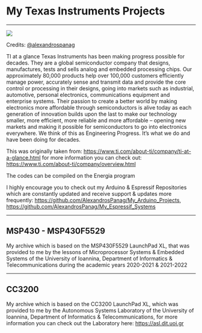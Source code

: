 # My Texas Instruments Projects
----------

<img src="https://img.shields.io/bower/l/mi">


Credits: [@alexandrospanag](https://github.com/alexandrospanag)


TI at a glance
Texas Instruments has been making progress possible for decades. They are a global semiconductor company that designs, manufactures, tests and sells analog and embedded processing chips. Our approximately 80,000 products help over 100,000 customers efficiently manage power, accurately sense and transmit data and provide the core control or processing in their designs, going into markets such as industrial, automotive, personal electronics, communications equipment and enterprise systems. Their passion to create a better world by making electronics more affordable through semiconductors is alive today as each generation of innovation builds upon the last to make our technology smaller, more efficient, more reliable and more affordable – opening new markets and making it possible for semiconductors to go into electronics everywhere. We think of this as Engineering Progress. It’s what we do and have been doing for decades.  

This was originally taken from: https://www.ti.com/about-ti/company/ti-at-a-glance.html for more information you can check out: https://www.ti.com/about-ti/company/overview.html


The codes can be compiled on the Energia program

I highly encourage you to check out my Arduino & Espressif Repositories which are constantly updated and receive support & updates more frequently:
https://github.com/AlexandrosPanag/My_Arduino_Projects, https://github.com/AlexandrosPanag/My_Espressif_Systems


-----------------------------------------------------------------------------------------------------------------------------------------------------------------------
MSP430 - MSP430F5529
-----------------------------------------------------------------------------------------------------------------------------------------------------------------------
 My archive which is based on the MSP430F5529 LaunchPad XL, that was provided to me by the lessons of Microprocessor Systems & Embedded Systems of the University of Ioannina, Department of Informatics & Telecommunications during the academic years 2020-2021 & 2021-2022

-----------------------------------------------------------------------------------------------------------------------------------------------------------------------
CC3200
-----------------------------------------------------------------------------------------------------------------------------------------------------------------------
 My archive which is based on the CC3200 LaunchPad XL, which was provided to me by the Autonomous Systems Laboratory of the University of Ioannina, Department of Informatics & Telecommunications, for more information you can check out the Laboratory here: https://asl.dit.uoi.gr
